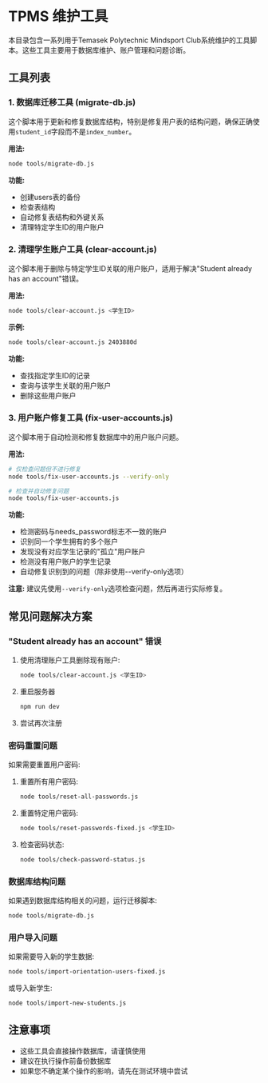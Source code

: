 # TPMS 维护工具

本目录包含一系列用于Temasek Polytechnic Mindsport Club系统维护的工具脚本。这些工具主要用于数据库维护、账户管理和问题诊断。

## 工具列表

### 1. 数据库迁移工具 (migrate-db.js)

这个脚本用于更新和修复数据库结构，特别是修复用户表的结构问题，确保正确使用`student_id`字段而不是`index_number`。

**用法:**
```bash
node tools/migrate-db.js
```

**功能:**
- 创建users表的备份
- 检查表结构
- 自动修复表结构和外键关系
- 清理特定学生ID的用户账户

### 2. 清理学生账户工具 (clear-account.js)

这个脚本用于删除与特定学生ID关联的用户账户，适用于解决"Student already has an account"错误。

**用法:**
```bash
node tools/clear-account.js <学生ID>
```

**示例:**
```bash
node tools/clear-account.js 2403880d
```

**功能:**
- 查找指定学生ID的记录
- 查询与该学生关联的用户账户
- 删除这些用户账户

### 3. 用户账户修复工具 (fix-user-accounts.js)

这个脚本用于自动检测和修复数据库中的用户账户问题。

**用法:**
```bash
# 仅检查问题但不进行修复
node tools/fix-user-accounts.js --verify-only

# 检查并自动修复问题
node tools/fix-user-accounts.js
```

**功能:**
- 检测密码与needs_password标志不一致的账户
- 识别同一个学生拥有的多个账户
- 发现没有对应学生记录的"孤立"用户账户
- 检测没有用户账户的学生记录
- 自动修复识别到的问题（除非使用--verify-only选项）

**注意:** 建议先使用`--verify-only`选项检查问题，然后再进行实际修复。

## 常见问题解决方案

### "Student already has an account" 错误

1. 使用清理账户工具删除现有账户:
   ```bash
   node tools/clear-account.js <学生ID>
   ```

2. 重启服务器
   ```bash
   npm run dev
   ```

3. 尝试再次注册

### 密码重置问题

如果需要重置用户密码:

1. 重置所有用户密码:
   ```bash
   node tools/reset-all-passwords.js
   ```

2. 重置特定用户密码:
   ```bash
   node tools/reset-passwords-fixed.js <学生ID>
   ```

3. 检查密码状态:
   ```bash
   node tools/check-password-status.js
   ```

### 数据库结构问题

如果遇到数据库结构相关的问题，运行迁移脚本:
```bash
node tools/migrate-db.js
```

### 用户导入问题

如果需要导入新的学生数据:
```bash
node tools/import-orientation-users-fixed.js
```

或导入新学生:
```bash
node tools/import-new-students.js
```

## 注意事项

- 这些工具会直接操作数据库，请谨慎使用
- 建议在执行操作前备份数据库
- 如果您不确定某个操作的影响，请先在测试环境中尝试 